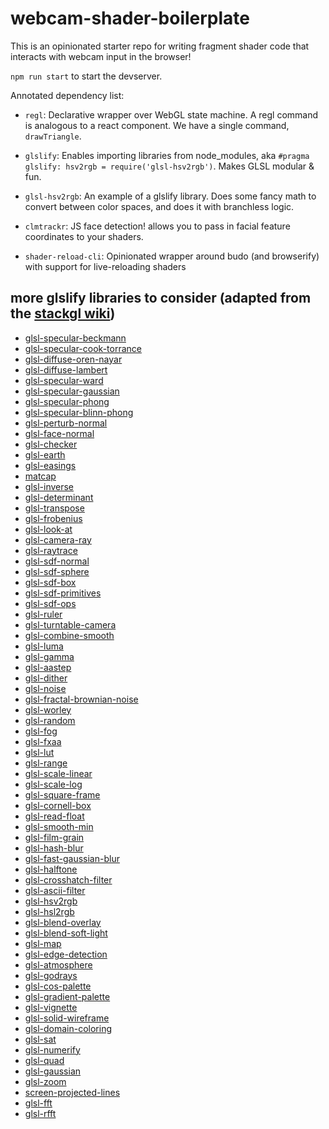 # webcam-shader-boilerplate

This is an opinionated starter repo for writing fragment shader code that interacts with webcam input in the browser!

`npm run start` to start the devserver.

Annotated dependency list:

- `regl`: Declarative wrapper over WebGL state machine. A regl command is analogous to a react component. We have a single command, `drawTriangle`.

- `glslify`: Enables importing libraries from node_modules, aka `#pragma glslify: hsv2rgb = require('glsl-hsv2rgb')`. Makes GLSL modular & fun.

- `glsl-hsv2rgb`: An example of a glslify library. Does some fancy math to convert between color spaces, and does it with branchless logic.

- `clmtrackr`: JS face detection! allows you to pass in facial feature coordinates to your shaders.

- `shader-reload-cli`: Opinionated wrapper around budo (and browserify) with support for live-reloading shaders

## more glslify libraries to consider (adapted from the [stackgl wiki](https://github.com/stackgl/stackgl.github.io/wiki))

- [glsl-specular-beckmann](https://github.com/stackgl/glsl-specular-beckmann)
- [glsl-specular-cook-torrance](https://github.com/stackgl/glsl-specular-cook-torrance)
- [glsl-diffuse-oren-nayar](https://github.com/stackgl/glsl-diffuse-oren-nayar)
- [glsl-diffuse-lambert](https://github.com/stackgl/glsl-diffuse-lambert)
- [glsl-specular-ward](https://github.com/stackgl/glsl-specular-ward)
- [glsl-specular-gaussian](https://github.com/stackgl/glsl-specular-gaussian)
- [glsl-specular-phong](https://github.com/stackgl/glsl-specular-phong)
- [glsl-specular-blinn-phong](https://github.com/stackgl/glsl-specular-blinn-phong)
- [glsl-perturb-normal](https://github.com/stackgl/glsl-perturb-normal)
- [glsl-face-normal](https://github.com/stackgl/glsl-face-normal)
- [glsl-checker](https://github.com/mattdesl/glsl-checker)
- [glsl-earth](https://github.com/mattdesl/glsl-earth)
- [glsl-easings](https://github.com/stackgl/glsl-easings)
- [matcap](https://github.com/hughsk/matcap)
- [glsl-inverse](https://github.com/stackgl/glsl-inverse)
- [glsl-determinant](https://github.com/stackgl/glsl-determinant)
- [glsl-transpose](https://github.com/stackgl/glsl-transpose)
- [glsl-frobenius](https://github.com/stackgl/glsl-frobenius)
- [glsl-look-at](https://github.com/stackgl/glsl-look-at)
- [glsl-camera-ray](https://github.com/stackgl/glsl-camera-ray)
- [glsl-raytrace](https://github.com/stackgl/glsl-raytrace)
- [glsl-sdf-normal](https://github.com/stackgl/glsl-sdf-normal)
- [glsl-sdf-sphere](https://github.com/stackgl/glsl-sdf-sphere)
- [glsl-sdf-box](https://github.com/stackgl/glsl-sdf-box)
- [glsl-sdf-primitives](https://github.com/marklundin/glsl-sdf-primitives)
- [glsl-sdf-ops](https://github.com/marklundin/glsl-sdf-ops)
- [glsl-ruler](https://github.com/stackgl/glsl-ruler)
- [glsl-turntable-camera](https://github.com/stackgl/glsl-turntable-camera)
- [glsl-combine-smooth](https://github.com/stackgl/glsl-combine-smooth)
- [glsl-luma](https://github.com/hughsk/glsl-luma)
- [glsl-gamma](https://github.com/stackgl/glsl-gamma)
- [glsl-aastep](https://github.com/stackgl/glsl-aastep)
- [glsl-dither](https://github.com/hughsk/glsl-dither)
- [glsl-noise](https://github.com/hughsk/glsl-noise)
- [glsl-fractal-brownian-noise](https://github.com/maxbittker/glsl-fractal-brownian-noise)
- [glsl-worley](https://github.com/Erkaman/glsl-worley)
- [glsl-random](https://github.com/mattdesl/glsl-random)
- [glsl-fog](https://github.com/hughsk/glsl-fog)
- [glsl-fxaa](https://github.com/mattdesl/glsl-fxaa)
- [glsl-lut](https://github.com/mattdesl/glsl-lut)
- [glsl-range](https://github.com/hughsk/glsl-range)
- [glsl-scale-linear](https://github.com/stackgl/glsl-scale-linear)
- [glsl-scale-log](https://github.com/stackgl/glsl-scale-log)
- [glsl-square-frame](https://github.com/hughsk/glsl-square-frame)
- [glsl-cornell-box](https://github.com/mattdesl/glsl-cornell-box)
- [glsl-read-float](https://github.com/mikolalysenko/glsl-read-float)
- [glsl-smooth-min](https://github.com/stackgl/glsl-smooth-min)
- [glsl-film-grain](https://github.com/mattdesl/glsl-film-grain)
- [glsl-hash-blur](https://github.com/stackgl/glsl-hash-blur)
- [glsl-fast-gaussian-blur](https://github.com/Jam3/glsl-fast-gaussian-blur)
- [glsl-halftone](https://github.com/stackgl/glsl-halftone)
- [glsl-crosshatch-filter](https://github.com/mattdesl/glsl-crosshatch-filter)
- [glsl-ascii-filter](https://github.com/mattdesl/glsl-ascii-filter)
- [glsl-hsv2rgb](https://github.com/hughsk/glsl-hsv2rgb)
- [glsl-hsl2rgb](https://github.com/Jam3/glsl-hsl2rgb)
- [glsl-blend-overlay](https://github.com/Jam3/glsl-blend-overlay)
- [glsl-blend-soft-light](https://github.com/mattdesl/glsl-blend-soft-light)
- [glsl-map](https://github.com/msfeldstein/glsl-map)
- [glsl-edge-detection](https://github.com/msfeldstein/glsl-edge-detection)
- [glsl-atmosphere](https://github.com/wwwtyro/glsl-atmosphere)
- [glsl-godrays](https://github.com/Erkaman/glsl-godrays)
- [glsl-cos-palette](https://github.com/Erkaman/glsl-cos-palette)
- [glsl-gradient-palette](https://github.com/Erkaman/glsl-gradient-palette)
- [glsl-vignette](https://github.com/TyLindberg/glsl-vignette)
- [glsl-solid-wireframe](https://github.com/rreusser/glsl-solid-wireframe)
- [glsl-domain-coloring](https://github.com/rreusser/glsl-domain-coloring)
- [glsl-sat](https://github.com/realazthat/glsl-sat)
- [glsl-numerify](https://github.com/realazthat/glsl-numerify)
- [glsl-quad](https://github.com/realazthat/glsl-quad)
- [glsl-gaussian](https://github.com/realazthat/glsl-gaussian)
- [glsl-zoom](https://github.com/realazthat/glsl-zoom)
- [screen-projected-lines](https://github.com/substack/screen-projected-lines)
- [glsl-fft](https://github.com/rreusser/glsl-fft)
- [glsl-rfft](https://github.com/rreusser/glsl-rfft)
